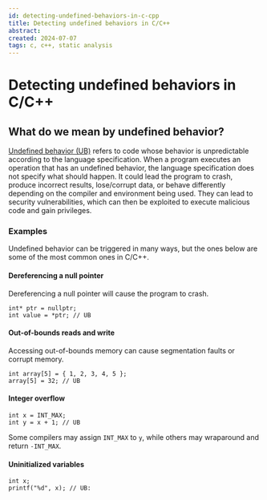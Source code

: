 ```yaml
---
id: detecting-undefined-behaviors-in-c-cpp
title: Detecting undefined behaviors in C/C++
abstract: 
created: 2024-07-07
tags: c, c++, static analysis
---
```

# Detecting undefined behaviors in C/C++

## What do we mean by undefined behavior?
[Undefined behavior (UB)](https://en.m.wikipedia.org/wiki/Undefined_behavior) refers to code whose behavior is unpredictable according to the language specification. When a program executes an operation that has an undefined behavior, the language specification does not specify what should happen. It could lead the program to crash, produce incorrect results, lose/corrupt data, or behave differently depending on the compiler and environment being used. They can lead to security vulnerabilities, which can then be exploited to execute malicious code and gain privileges.

### Examples
Undefined behavior can be triggered in many ways, but the ones below are some of the most common ones in C/C++.

#### Dereferencing a null pointer
Dereferencing a null pointer will cause the program to crash.
```
int* ptr = nullptr;
int value = *ptr; // UB
```

#### Out-of-bounds reads and write
Accessing out-of-bounds memory can cause segmentation faults or corrupt memory.
```
int array[5] = { 1, 2, 3, 4, 5 };
array[5] = 32; // UB
```

#### Integer overflow
```
int x = INT_MAX;
int y = x + 1; // UB
```
Some compilers may assign `INT_MAX` to `y`, while others may wraparound and return `-INT_MAX`.

#### Uninitialized variables
```
int x;
printf("%d", x); // UB: 
```

